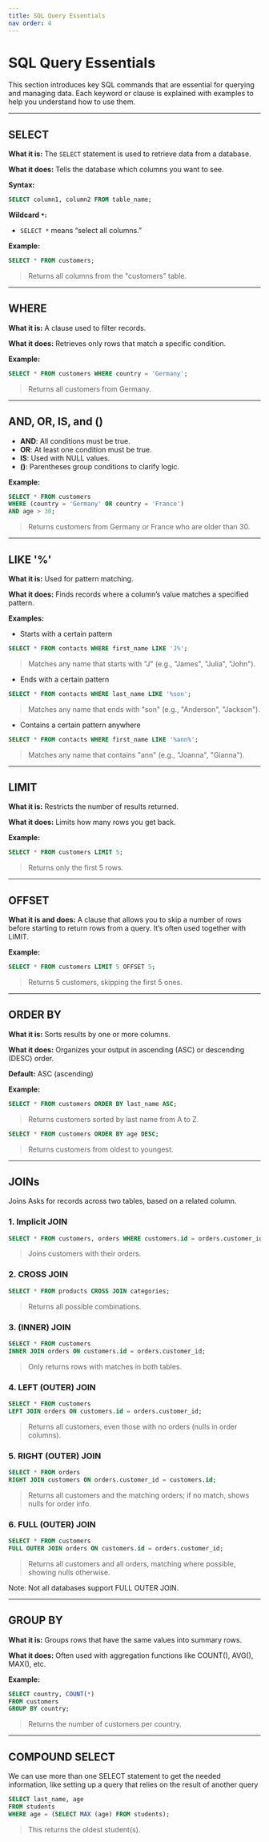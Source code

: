 ```yaml
---
title: SQL Query Essentials
nav order: 4
---
```


# SQL Query Essentials

This section introduces key SQL commands that are essential for querying and managing data. Each keyword or clause is explained with examples to help you understand how to use them.

---

## SELECT

**What it is:** The `SELECT` statement is used to retrieve data from a database.

**What it does:** Tells the database which columns you want to see.

**Syntax:**

```sql
SELECT column1, column2 FROM table_name;
```

**Wildcard `*`:**

* `SELECT *` means “select all columns.”

**Example:**

```sql
SELECT * FROM customers;
```

> Returns all columns from the "customers" table.

---

## WHERE

**What it is:** A clause used to filter records.

**What it does:** Retrieves only rows that match a specific condition.

**Example:**

```sql
SELECT * FROM customers WHERE country = 'Germany';
```

> Returns all customers from Germany.

---

## AND, OR, IS, and ()

* **AND**: All conditions must be true.
* **OR**: At least one condition must be true.
* **IS**: Used with NULL values.
* **()**: Parentheses group conditions to clarify logic.

**Example:**

```sql
SELECT * FROM customers
WHERE (country = 'Germany' OR country = 'France')
AND age > 30;
```

> Returns customers from Germany or France who are older than 30.

---

## LIKE '%'

**What it is:** Used for pattern matching.

**What it does:** Finds records where a column’s value matches a specified pattern.



**Examples:**

- Starts with a certain pattern
```sql
SELECT * FROM contacts WHERE first_name LIKE 'J%';
```

> Matches any name that starts with "J" (e.g., "James", "Julia", "John").
-   Ends with a certain pattern
```sql
SELECT * FROM contacts WHERE last_name LIKE '%son';
```
> Matches any name that ends with "son" (e.g., "Anderson", "Jackson").
-   Contains a certain pattern anywhere
```sql
SELECT * FROM contacts WHERE first_name LIKE '%ann%';
```
> Matches any name that contains "ann" (e.g., "Joanna", "Gianna").

---

## LIMIT

**What it is:** Restricts the number of results returned.

**What it does:** Limits how many rows you get back.

**Example:**

```sql
SELECT * FROM customers LIMIT 5;
```

> Returns only the first 5 rows.
---
## OFFSET

**What it is and does:** A clause that allows you to skip a number of rows before starting to return rows from a query. It’s often used together with LIMIT.


**Example:**

```sql
SELECT * FROM customers LIMIT 5 OFFSET 5;
```

> Returns 5 customers, skipping the first 5 ones.

---

## ORDER BY

**What it is:** Sorts results by one or more columns.

**What it does:** Organizes your output in ascending (ASC) or descending (DESC) order.

**Default:** ASC (ascending)

**Example:**

```sql
SELECT * FROM customers ORDER BY last_name ASC;
```

> Returns customers sorted by last name from A to Z.

```sql
SELECT * FROM customers ORDER BY age DESC;
```

> Returns customers from oldest to youngest.

---

## JOINs

Joins Asks for records across two tables, based on a related column.

### 1. Implicit JOIN

```sql
SELECT * FROM customers, orders WHERE customers.id = orders.customer_id;
```

> Joins customers with their orders.

### 2. CROSS JOIN

```sql
SELECT * FROM products CROSS JOIN categories;
```

> Returns all possible combinations.

### 3. (INNER) JOIN

```sql
SELECT * FROM customers
INNER JOIN orders ON customers.id = orders.customer_id;
```

> Only returns rows with matches in both tables.

### 4. LEFT (OUTER) JOIN

```sql
SELECT * FROM customers
LEFT JOIN orders ON customers.id = orders.customer_id;
```

> Returns all customers, even those with no orders (nulls in order columns).

### 5. RIGHT (OUTER) JOIN

```sql
SELECT * FROM orders
RIGHT JOIN customers ON orders.customer_id = customers.id;
```

> Returns all customers and the matching orders; if no match, shows nulls for order info.

### 6. FULL (OUTER) JOIN

```sql
SELECT * FROM customers
FULL OUTER JOIN orders ON customers.id = orders.customer_id;
```

> Returns all customers and all orders, matching where possible, showing nulls otherwise.

Note: Not all databases support FULL OUTER JOIN.

---

## GROUP BY

**What it is:** Groups rows that have the same values into summary rows.

**What it does:** Often used with aggregation functions like COUNT(), AVG(), MAX(), etc.

**Example:**

```sql
SELECT country, COUNT(*)
FROM customers
GROUP BY country;
```

> Returns the number of customers per country.

---

## COMPOUND SELECT
We can use more than one SELECT statement to get the needed information, like setting up a query that relies on the result of another query
```sql
SELECT last_name, age
FROM students
WHERE age = (SELECT MAX (age) FROM students);
```
> This returns the oldest student(s).